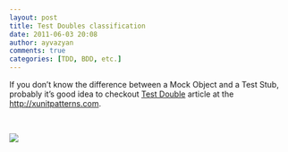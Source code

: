 ```yaml
---
layout: post
title: Test Doubles classification
date: 2011-06-03 20:08
author: ayvazyan
comments: true
categories: [TDD, BDD, etc.]
---
```

<p>If you don’t know the difference between a Mock Object and a Test Stub, probably it’s good idea to checkout <a href="http://xunitpatterns.com/Test%20Double.html">Test Double</a> article at the <a href="http://xunitpatterns.com">http://xunitpatterns.com</a>.</p>  <p>&#160;</p>  <p><img src="http://xunitpatterns.com/Types%20Of%20Test%20Doubles.gif" /></p>
